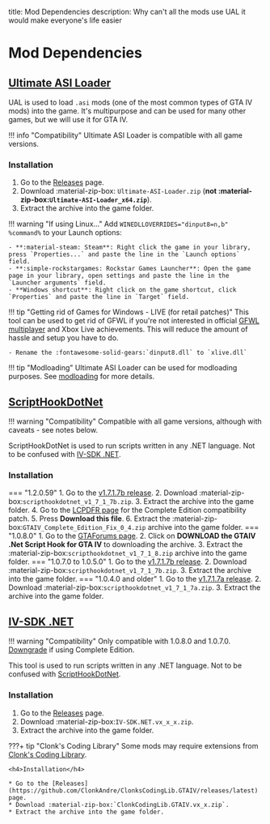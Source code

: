 title: Mod Dependencies
description: Why can't all the mods use UAL it would make everyone's life easier

# Mod Dependencies

## [Ultimate ASI Loader](https://github.com/ThirteenAG/Ultimate-ASI-Loader)

 UAL is used to load `.asi` mods (one of the most common types of GTA IV mods) into the game. It's multipurpose and can be used for many other games, but we will use it for GTA IV.

!!! info "Compatibility"
    Ultimate ASI Loader is compatible with all game versions.

<h3>Installation</h3>

1. Go to the [Releases](https://github.com/ThirteenAG/Ultimate-ASI-Loader/releases/latest) page.
2. Download :material-zip-box: `Ultimate-ASI-Loader.zip` (**not :material-zip-box:`Ultimate-ASI-Loader_x64.zip`**).
3. Extract the archive into the game folder.

!!! warning "If using Linux..."
    Add `WINEDLLOVERRIDES="dinput8=n,b" %command%` to your Launch options:

    - **:material-steam: Steam**: Right click the game in your library, press `Properties...` and paste the line in the `Launch options` field.
    - **:simple-rockstargames: Rockstar Games Launcher**: Open the game page in your library, open settings and paste the line in the `Launcher arguments` field.
    - **Windows shortcut**: Right click on the game shortcut, click `Properties` and paste the line in `Target` field.

!!! tip "Getting rid of Games for Windows - LIVE (for retail patches)"
    This tool can be used to get rid of GFWL if you're not interested in official [GFWL multiplayer](../../multiplayer.md/#games-for-windows-live) and Xbox Live achievements. This will reduce the amount of hassle and setup you have to do.

    - Rename the :fontawesome-solid-gears:`dinput8.dll` to `xlive.dll`

!!! tip "Modloading"
    Ultimate ASI Loader can be used for modloading purposes. See [modloading](extras/modloading.md) for more details.

## [ScriptHookDotNet](https://github.com/HazardX/gta4_scripthookdotnet/)

!!! warning "Compatibility"
    Compatible with all game versions, although with caveats - see notes below.

ScriptHookDotNet is used to run scripts written in any .NET language. Not to be confused with [IV-SDK .NET](#iv-sdk-net).

<h3>Installation</h3>

=== "1.2.0.59"
    1. Go to the [v1.7.1.7b release](https://github.com/HazardX/gta4_scripthookdotnet/releases/tag/v1.7.1.7b).
    2. Download :material-zip-box:`scripthookdotnet_v1_7_1_7b.zip`.
    3. Extract the archive into the game folder.
    4. Go to the [LCPDFR page](https://www.lcpdfr.com/downloads/gta4mods/g17media/26726-compatibility-patch-for-gta-iv-complete-edition/) for the Complete Edition compatibility patch.
    5. Press **Download this file**.
    6. Extract the :material-zip-box:`GTAIV_Complete_Edition_Fix_0_4.zip` archive into the game folder.
=== "1.0.8.0"
    1. Go to the [GTAForums page](https://gtaforums.com/topic/946154-release-gtaiv-net-scripthook-v1718-support-for-gta-iv-1080-and-eflc-1130-by-arinc9-zolika1351/).
    2. Click on **DOWNLOAD the GTAIV .Net Script Hook for GTA IV** to downloading the archive.
    3. Extract the :material-zip-box:`scripthookdotnet_v1_7_1_8.zip` archive into the game folder.
=== "1.0.7.0 to 1.0.5.0"
    1. Go to the [v1.7.1.7b release](https://github.com/HazardX/gta4_scripthookdotnet/releases/tag/v1.7.1.7b).
    2. Download :material-zip-box:`scripthookdotnet_v1_7_1_7b.zip`.
    3. Extract the archive into the game folder.
=== "1.0.4.0 and older"
    1. Go to the [v1.7.1.7a release](https://github.com/HazardX/gta4_scripthookdotnet/releases/tag/v1.7.1.7a).
    2. Download :material-zip-box:`scripthookdotnet_v1_7_1_7a.zip`.
    3. Extract the archive into the game folder.

## [IV-SDK .NET](https://gtaforums.com/topic/986510-iv-sdk-net/)

!!! warning "Compatibility"
    Only compatible with 1.0.8.0 and 1.0.7.0. [Downgrade](../downgrading/downgrading-the-game.md) if using Complete Edition.

This tool is used to run scripts written in any .NET language. Not to be confused with [ScriptHookDotNet](#scripthookdotnet).

<h3>Installation</h3>

1. Go to the [Releases](https://github.com/ClonkAndre/IV-SDK-DotNet/releases/latest) page.
2. Download :material-zip-box:`IV-SDK.NET.vx_x_x.zip`.
3. Extract the archive into the game folder.

???+ tip "Clonk's Coding Library"
    Some mods may require extensions from [Clonk's Coding Library](https://github.com/ClonkAndre/ClonksCodingLib.GTAIV/).

    <h4>Installation</h4>

    * Go to the [Releases](https://github.com/ClonkAndre/ClonksCodingLib.GTAIV/releases/latest) page.
    * Download :material-zip-box:`ClonkCodingLib.GTAIV.vx_x.zip`.
    * Extract the archive into the game folder.

